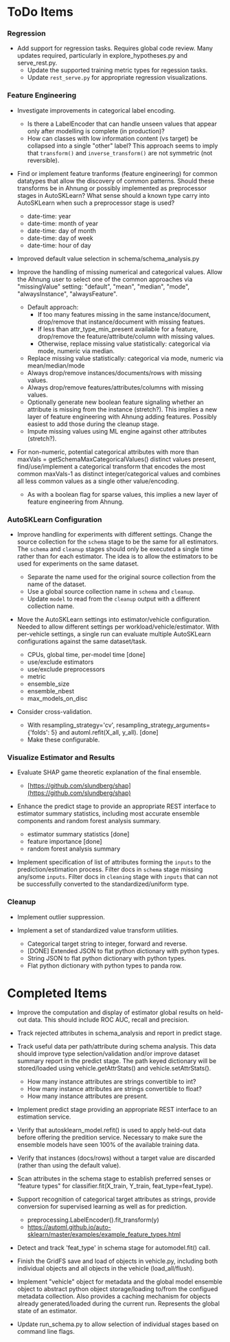 ﻿

# ToDo Items

### Regression

- Add support for regression tasks.  Requires global code review.  Many updates required, particularly in explore_hypotheses.py and serve_rest.py.
    - Update the supported training metric types for regession tasks.
    - Update `rest_serve.py` for appropriate regression visualizations.



### Feature Engineering

- Investigate improvements in categorical label encoding.
    - Is there a LabelEncoder that can handle unseen values that appear only after modelling is complete (in production)?
    - How can classes with low information content (vs target) be collapsed into a single "other" label?  This approach seems to imply that `transform()` and `inverse_transform()` are not symmetric (not reversible).


- Find or implement feature tranforms (feature engineering) for common datatypes that allow the discovery of common patterns.  Should these transforms be in Ahnung or possibly implemented as preprocessor stages in AutoSKLearn?  What sense should a known type carry into AutoSKLearn when such a preprocessor stage is used?
    - date-time: year
    - date-time: month of year
    - date-time: day of month
    - date-time: day of week
    - date-time: hour of day


- Improved default value selection in schema/schema_analysis.py
- Improve the handling of missing numerical and categorical values.  Allow the Ahnung user to select one of the common approaches via "missingValue" setting: "default", "mean", "median", "mode", "alwaysInstance", "alwaysFeature".
    - Default approach:
        - If too many features missing in the same instance/document, drop/remove that instance/document with missing featues.
        - If less than attr_type_min_present available for a feature, drop/remove the feature/attribute/column with missing values.
        - Otherwise, replace missing value statistically: categorical via mode, numeric via median.
    - Replace missing value statistically: categorical via mode, numeric via mean/median/mode
    - Always drop/remove instances/documents/rows with missing values.
    - Always drop/remove features/attributes/columns with missing values.
    - Optionally generate new boolean feature signaling whether an attribute is missing from the instance (stretch?).  This implies a new layer of feature engineering with Ahnung adding features.  Possibly easiest to add those during the cleanup stage.
    - Impute missing values using ML engine against other attributes (stretch?).



- For non-numeric, potential categorical attributes with more than maxVals = getSchemaMaxCategoricalValues() distinct values present, find/use/implement a categorical transform that encodes the most common maxVals-1 as distinct integer/categorical values and combines all less common values as a single other value/encoding.
    - As with a boolean flag for sparse values, this implies a new layer of feature engineering from Ahnung.


### AutoSKLearn Configuration

- Improve handling for experiments with different settings.  Change the source collection for the `schema` stage to be the same for all estimators.  The `schema` and `cleanup` stages should only be executed a single time rather than for each estimator.  The idea is to allow the estimators to be used for experiments on the same dataset.
    - Separate the name used for the original source collection from the name of the dataset.
    - Use a global source collection name in `schema` and `cleanup`.
    - Update `model` to read from the `cleanup` output with a different collection name.


- Move the AutoSKLearn settings into estimator/vehicle configuration.  Needed to allow different settings per workload/vehicle/estimator.  With per-vehicle settings, a single run can evaluate multiple AutoSKLearn configurations against the same dataset/task.
    - CPUs, global time, per-model time [done]
    - use/exclude estimators
    - use/exclude preprocessors
    - metric
    - ensemble_size
    - ensemble_nbest
    - max_models_on_disc



- Consider cross-validation.
    - With resampling_strategy='cv', resampling_strategy_arguments={'folds': 5} and automl.refit(X_all, y_all). [done]
    -  Make these configurable.


### Visualize Estimator and Results

- Evaluate SHAP game theoretic explanation of the final ensemble.
    - [https://github.com/slundberg/shap](https://github.com/slundberg/shap)


- Enhance the predict stage to provide an appropriate REST interface to estimator summary statistics, including most accurate ensemble components and random forest analysis summary.
    - estimator summary statistics [done]
    - feature importance [done]
    - random forest analysis summary


- Implement specification of list of attributes forming the `inputs` to the prediction/estimation process.  Filter docs in `schema` stage missing any/some `inputs`.  Filter docs in `cleaning` stage with `inputs` that can not be successfully converted to the standardized/uniform type.


### Cleanup

- Implement outlier suppression.


- Implement a set of standardized value transform utilities.
    - Categorical target string to integer, forward and reverse.
    - [DONE] Extended JSON to flat python dictionary with python types.
    - String JSON to flat python dictionary with python types.
    - Flat python dictionary with python types to panda row.





# Completed Items



- Improve the computation and display of estimator global results on held-out data.  This should include ROC AUC, recall and precision.


- Track rejected attributes in schema_analysis and report in predict stage.

- Track useful data per path/attribute during schema analysis.  This data should improve type selection/validation and/or improve dataset summary report in the predict stage.  The path keyed dictionary will be stored/loaded using vehicle.getAttrStats() and vehicle.setAttrStats().
    - How many instance attributes are strings convertible to int?
    - How many instance attributes are strings convertible to float?
    - How many instance attributes are present.


- Implement predict stage providing an appropriate REST interface to an estimation service.

- Verify that autosklearn_model.refit() is used to apply held-out data before offering the predition service.  Necessary to make sure the ensemble models have seen 100% of the available training data.

- Verify that instances (docs/rows) without a target value are discarded (rather than using the default value).

- Scan attributes in the schema stage to establish preferred senses or "feature types" for classifier.fit(X_train, Y_train, feat_type=feat_type).


- Support recognition of categorical target attributes as strings, provide conversion for
  supervised learning as well as for prediction.
    - preprocessing.LabelEncoder().fit_transform(y)
    - https://automl.github.io/auto-sklearn/master/examples/example_feature_types.html

- Detect and track 'feat_type' in schema stage for automodel.fit() call.

- Finish the GridFS save and load of objects in vehicle.py, including both individual objects and all objects in the vehicle (load_all/flush).

- Implement "vehicle" object for metadata and the global model ensemble object to abstract python object storage/loading to/from the configued metadata collection.  Also provides a caching mechanism for objects already generated/loaded during the current run.  Represents the global state of an estimator.


- Update run_schema.py to allow selection of individual stages based on command line flags.




